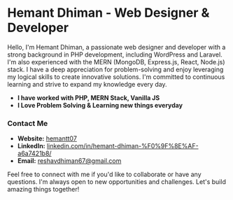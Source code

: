 # Hemant Dhiman - Web Designer & Developer

Hello, I'm Hemant Dhiman, a passionate web designer and developer with a strong background in PHP development, including WordPress and Laravel. I'm also experienced with the MERN (MongoDB, Express.js, React, Node.js) stack. I have a deep appreciation for problem-solving and enjoy leveraging my logical skills to create innovative solutions. I'm committed to continuous learning and strive to expand my knowledge every day.

- **I have worked with PHP, MERN Stack, Vanilla JS**
- **I Love Problem Solving & Learning new things everyday**

### Contact Me

- **Website:** [hemantt07](https://hemantt07.netlify.app/)
- **LinkedIn:** [linkedin.com/in/hemant-dhiman-%F0%9F%8E%AF-a6a7421b8/](https://www.linkedin.com/in/hemant-dhiman-%F0%9F%8E%AF-a6a7421b8/)
- **Email:** [reshavdhiman67@gmail.com](mailto:reshavdhiman67@gmail.com)

Feel free to connect with me if you'd like to collaborate or have any questions. I'm always open to new opportunities and challenges. Let's build amazing things together!
